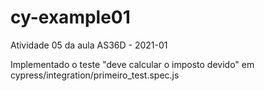 # cy-example01

Atividade 05 da aula AS36D - 2021-01

Implementado o teste "deve calcular o imposto devido" em cypress/integration/primeiro_test.spec.js
